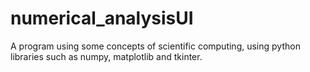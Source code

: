 # numerical_analysisUI
A program using some concepts of scientific computing, using python libraries such as numpy, matplotlib and tkinter.
